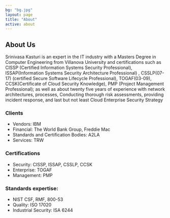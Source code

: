 ```yaml
---
bg: "bg.jpg"
layout: page
title: "About"
active: about
---
```


## About Us
Srinivasa Kasturi is an expert in the IT industry with a Masters Degree in Computer Engineering from Villanova University and certifications such as CISSP (Certified Information Systems Security Professional), ISSAP(Information Systems Security Architecture Professional) , CSSLP(07-17) (certified Secure Software Lifecycle Professional), TOGAF(03-09), CCSK(Certificate of Cloud Security Knowledge), PMP (Project Management Professional); as well as about twenty five years of experience with network architectures, processes, Conducting thorough risk assessments, providing incident response, and last but not least Cloud Enterprise Security Strategy


### Clients
* Vendors: IBM
* Financial: The World Bank Group, Freddie Mac
* Standards and Certification Bodies: A2LA
* Services: TRW

### Certifications
* Security: CISSP, ISSAP, CSSLP, CCSK
* Enterprise: TOGAF
* Management: PMP

### Standards expertise:
* NIST CSF, RMF, 800-53
* Quality: ISO 17020
* Industrial Security: ISA 6244
